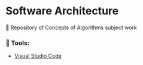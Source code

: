 # Software Architecture
📝 Repository of Concepts of Algorithms subject work

### 🔧 Tools:
  - [Visual Studio Code](https://code.visualstudio.com/download)